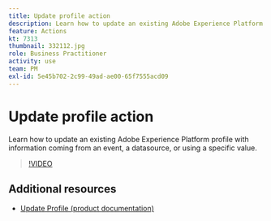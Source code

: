 ```yaml
---
title: Update profile action
description: Learn how to update an existing Adobe Experience Platform profile with information coming from an event, a datasource, or using a specific value.
feature: Actions
kt: 7313
thumbnail: 332112.jpg
role: Business Practitioner
activity: use
team: PM
exl-id: 5e45b702-2c99-49ad-ae00-65f7555acd09
---
```

# Update profile action

Learn how to update an existing Adobe Experience Platform profile with information coming from an event, a datasource, or using a specific value.

>[!VIDEO](https://video.tv.adobe.com/v/332112?quality=12)

## Additional resources

* [Update Profile (product documentation)](https://experienceleague.adobe.com/docs/journeys/using/building-journeys/about-journey-building/action-activities/update-profiles.html?lang=en#important-notes)
